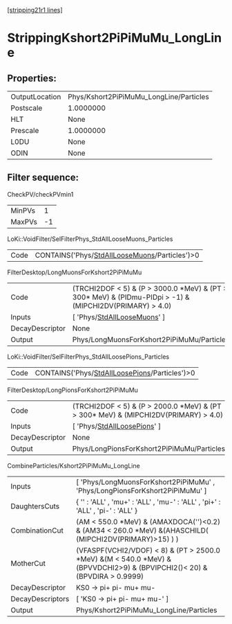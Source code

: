 [[stripping21r1 lines]](./stripping21r1-index)

# StrippingKshort2PiPiMuMu_LongLine

## Properties:

|                |                                         |
|----------------|-----------------------------------------|
| OutputLocation | Phys/Kshort2PiPiMuMu_LongLine/Particles |
| Postscale      | 1.0000000                               |
| HLT            | None                                    |
| Prescale       | 1.0000000                               |
| L0DU           | None                                    |
| ODIN           | None                                    |

## Filter sequence:

CheckPV/checkPVmin1

|        |     |
|--------|-----|
| MinPVs | 1   |
| MaxPVs | -1  |

LoKi::VoidFilter/SelFilterPhys_StdAllLooseMuons_Particles

|      |                                                                                                    |
|------|----------------------------------------------------------------------------------------------------|
| Code | CONTAINS('Phys/[StdAllLooseMuons](./stripping21r1-commonparticles-stdallloosemuons)/Particles')\>0 |

FilterDesktop/LongMuonsForKshort2PiPiMuMu

|                 |                                                                                                                |
|-----------------|----------------------------------------------------------------------------------------------------------------|
| Code            | (TRCHI2DOF \< 5) & (P \> 3000.0 \*MeV) & (PT \> 300\* MeV) & (PIDmu-PIDpi \> -1) & (MIPCHI2DV(PRIMARY) \> 4.0) |
| Inputs          | [ 'Phys/[StdAllLooseMuons](./stripping21r1-commonparticles-stdallloosemuons)' ]                              |
| DecayDescriptor | None                                                                                                           |
| Output          | Phys/LongMuonsForKshort2PiPiMuMu/Particles                                                                     |

LoKi::VoidFilter/SelFilterPhys_StdAllLoosePions_Particles

|      |                                                                                                    |
|------|----------------------------------------------------------------------------------------------------|
| Code | CONTAINS('Phys/[StdAllLoosePions](./stripping21r1-commonparticles-stdallloosepions)/Particles')\>0 |

FilterDesktop/LongPionsForKshort2PiPiMuMu

|                 |                                                                                          |
|-----------------|------------------------------------------------------------------------------------------|
| Code            | (TRCHI2DOF \< 5) & (P \> 2000.0 \*MeV) & (PT \> 300\* MeV) & (MIPCHI2DV(PRIMARY) \> 4.0) |
| Inputs          | [ 'Phys/[StdAllLoosePions](./stripping21r1-commonparticles-stdallloosepions)' ]        |
| DecayDescriptor | None                                                                                     |
| Output          | Phys/LongPionsForKshort2PiPiMuMu/Particles                                               |

CombineParticles/Kshort2PiPiMuMu_LongLine

|                  |                                                                                                                                 |
|------------------|---------------------------------------------------------------------------------------------------------------------------------|
| Inputs           | [ 'Phys/LongMuonsForKshort2PiPiMuMu' , 'Phys/LongPionsForKshort2PiPiMuMu' ]                                                   |
| DaughtersCuts    | { '' : 'ALL' , 'mu+' : 'ALL' , 'mu-' : 'ALL' , 'pi+' : 'ALL' , 'pi-' : 'ALL' }                                                  |
| CombinationCut   | (AM \< 550.0 \*MeV) & (AMAXDOCA('')\<0.2) & (AM34 \< 260.0 \*MeV) &(AHASCHILD( (MIPCHI2DV(PRIMARY)\>15) ) )                     |
| MotherCut        | (VFASPF(VCHI2/VDOF) \< 8) & (PT \> 2500.0 \*MeV) &(M \< 540.0 \*MeV) &(BPVVDCHI2\>9) & (BPVIPCHI2()\< 20) & (BPVDIRA \> 0.9999) |
| DecayDescriptor  | KS0 -\> pi+ pi- mu+ mu-                                                                                                         |
| DecayDescriptors | [ 'KS0 -\> pi+ pi- mu+ mu-' ]                                                                                                 |
| Output           | Phys/Kshort2PiPiMuMu_LongLine/Particles                                                                                         |
